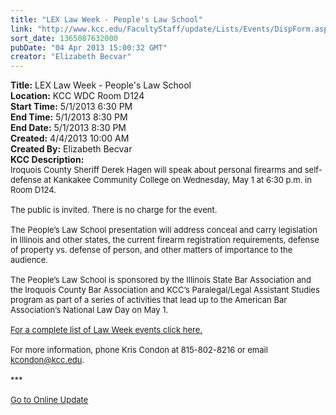 ```yaml
---
title: "LEX Law Week - People's Law School"
link: "http://www.kcc.edu/FacultyStaff/update/Lists/Events/DispForm.aspx?ID=382"
sort_date: 1365087632000
pubDate: "04 Apr 2013 15:00:32 GMT"
creator: "Elizabeth Becvar"
---
```


<div><b>Title:</b> LEX Law Week - People&#39;s Law School</div>
<div><b>Location:</b> KCC WDC Room D124</div>
<div><b>Start Time:</b> 5/1/2013 6:30 PM</div>
<div><b>End Time:</b> 5/1/2013 8:30 PM</div>
<div><b>End Date:</b> 5/1/2013 8:30 PM</div>
<div><b>Created:</b> 4/4/2013 10:00 AM</div>
<div><b>Created By:</b> Elizabeth Becvar</div>
<div><b>KCC Description:</b> <div class="ExternalClass09656137851748399BD9AE971E35DA3B">
<div><font size="2">Iroquois County Sheriff Derek Hagen will speak about personal firearms and self-defense at Kankakee Community College on Wednesday, May 1 at 6:30 p.m. in Room D124.</font></div><font size="2">
<div><br />The public is invited. There is no charge for the event.</div>
<div><br />The People’s Law School presentation will address conceal and carry legislation in Illinois and other states, the current firearm registration requirements, defense of property vs. defense of person, and other matters of importance to the audience.</div>
<div><br />The People’s Law School is sponsored by the Illinois State Bar Association and the Iroquois County Bar Association and KCC’s Paralegal/Legal Assistant Studies program as part of a series of activities that lead up to the American Bar Association’s National Law Day on May 1.</div>
<div> </div>
<div><a href="/FacultyStaff/update/Documents/Law_Week-flyer.pdf">For a complete list of Law Week events click here.</a></div>
<div> </div>
<div>For more information, phone Kris Condon at 815-802-8216 or email <a href="mailto:kcondon@kcc.edu">kcondon@kcc.edu</a>.<br /> <br /></div>
<div>***</div>
<div> </div>
<div><a href="/FacultyStaff/update/Pages/dailyupdate.aspx">Go to Online Update</a></div>
<div> </div></font></div></div>
